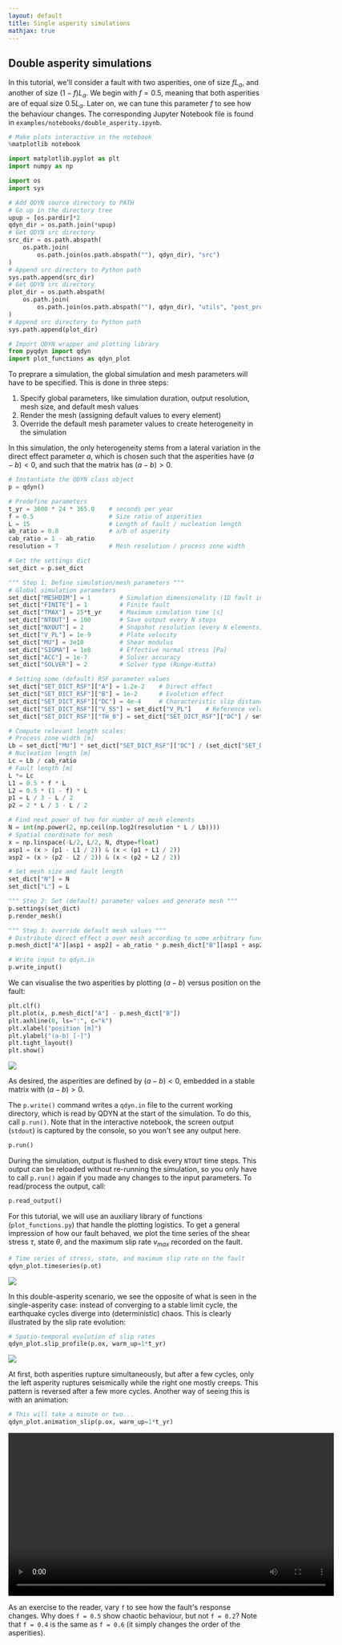 ```yaml
---
layout: default
title: Single asperity simulations
mathjax: true
---
```


## Double asperity simulations

In this tutorial, we'll consider a fault with two asperities, one of size $f L_a$, and another of size $(1-f)L_a$. We begin with $f = 0.5$, meaning that both asperities are of equal size $0.5 L_a$. Later on, we can tune this parameter $f$ to see how the behaviour changes. The corresponding Jupyter Notebook file is found in `examples/notebooks/double_asperity.ipynb`.

```Python
# Make plots interactive in the notebook
%matplotlib notebook

import matplotlib.pyplot as plt
import numpy as np

import os
import sys

# Add QDYN source directory to PATH
# Go up in the directory tree
upup = [os.pardir]*2
qdyn_dir = os.path.join(*upup)
# Get QDYN src directory
src_dir = os.path.abspath(
    os.path.join(
        os.path.join(os.path.abspath(""), qdyn_dir), "src")
)
# Append src directory to Python path
sys.path.append(src_dir)
# Get QDYN src directory
plot_dir = os.path.abspath(
    os.path.join(
        os.path.join(os.path.abspath(""), qdyn_dir), "utils", "post_processing")
)
# Append src directory to Python path
sys.path.append(plot_dir)

# Import QDYN wrapper and plotting library
from pyqdyn import qdyn
import plot_functions as qdyn_plot
```

To preprare a simulation, the global simulation and mesh parameters will have to be specified. This is done in three steps: 

1. Specify global parameters, like simulation duration, output resolution, mesh size, and default mesh values
2. Render the mesh (assigning default values to every element)
3. Override the default mesh parameter values to create heterogeneity in the simulation

In this simulation, the only heterogeneity stems from a lateral variation in the direct effect parameter $a$, which is chosen such that the asperities have $(a-b) < 0$, and such that the matrix has $(a - b) > 0$.

```Python
# Instantiate the QDYN class object
p = qdyn()

# Predefine parameters
t_yr = 3600 * 24 * 365.0    # seconds per year
f = 0.5                     # Size ratio of asperities
L = 15                      # Length of fault / nucleation length
ab_ratio = 0.8              # a/b of asperity
cab_ratio = 1 - ab_ratio
resolution = 7              # Mesh resolution / process zone width

# Get the settings dict
set_dict = p.set_dict

""" Step 1: Define simulation/mesh parameters """
# Global simulation parameters
set_dict["MESHDIM"] = 1        # Simulation dimensionality (1D fault in 2D medium)
set_dict["FINITE"] = 1         # Finite fault
set_dict["TMAX"] = 25*t_yr     # Maximum simulation time [s]
set_dict["NTOUT"] = 100        # Save output every N steps
set_dict["NXOUT"] = 2          # Snapshot resolution (every N elements)
set_dict["V_PL"] = 1e-9        # Plate velocity
set_dict["MU"] = 3e10          # Shear modulus
set_dict["SIGMA"] = 1e8        # Effective normal stress [Pa]
set_dict["ACC"] = 1e-7         # Solver accuracy
set_dict["SOLVER"] = 2         # Solver type (Runge-Kutta)

# Setting some (default) RSF parameter values
set_dict["SET_DICT_RSF"]["A"] = 1.2e-2    # Direct effect
set_dict["SET_DICT_RSF"]["B"] = 1e-2      # Evolution effect
set_dict["SET_DICT_RSF"]["DC"] = 4e-4     # Characteristic slip distance
set_dict["SET_DICT_RSF"]["V_SS"] = set_dict["V_PL"]    # Reference velocity [m/s]
set_dict["SET_DICT_RSF"]["TH_0"] = set_dict["SET_DICT_RSF"]["DC"] / set_dict["V_PL"]    # Initial state [s]

# Compute relevant length scales:
# Process zone width [m]
Lb = set_dict["MU"] * set_dict["SET_DICT_RSF"]["DC"] / (set_dict["SET_DICT_RSF"]["B"] * set_dict["SIGMA"])
# Nucleation length [m]
Lc = Lb / cab_ratio
# Fault length [m]
L *= Lc
L1 = 0.5 * f * L
L2 = 0.5 * (1 - f) * L
p1 = L / 3 - L / 2
p2 = 2 * L / 3 - L / 2

# Find next power of two for number of mesh elements
N = int(np.power(2, np.ceil(np.log2(resolution * L / Lb))))
# Spatial coordinate for mesh
x = np.linspace(-L/2, L/2, N, dtype=float)
asp1 = (x > (p1 - L1 / 2)) & (x < (p1 + L1 / 2))
asp2 = (x > (p2 - L2 / 2)) & (x < (p2 + L2 / 2))

# Set mesh size and fault length
set_dict["N"] = N
set_dict["L"] = L

""" Step 2: Set (default) parameter values and generate mesh """
p.settings(set_dict)
p.render_mesh()

""" Step 3: override default mesh values """
# Distribute direct effect a over mesh according to some arbitrary function
p.mesh_dict["A"][asp1 + asp2] = ab_ratio * p.mesh_dict["B"][asp1 + asp2]

# Write input to qdyn.in
p.write_input()
```

We can visualise the two asperities by plotting $(a-b)$ versus position on the fault:
```Python
plt.clf()
plt.plot(x, p.mesh_dict["A"] - p.mesh_dict["B"])
plt.axhline(0, ls=":", c="k")
plt.xlabel("position [m]")
plt.ylabel("(a-b) [-]")
plt.tight_layout()
plt.show()
```

![](img/tutorials/double_asperity/asperities_a-b.png)

As desired, the asperities are defined by $(a-b) < 0$, embedded in a stable matrix with $(a-b) > 0$.

The `p.write()` command writes a `qdyn.in` file to the current working directory, which is read by QDYN at the start of the simulation. To do this, call `p.run()`. Note that in the interactive notebook, the screen output (`stdout`) is captured by the console, so you won't see any output here.

```Python
p.run()
```
During the simulation, output is flushed to disk every `NTOUT` time steps. This output can be reloaded without re-running the simulation, so you only have to call `p.run()` again if you made any changes to the input parameters. To read/process the output, call:
```Python
p.read_output()
```

For this tutorial, we will use an auxiliary library of functions (`plot_functions.py`) that handle the plotting logistics. To get a general impression of how our fault behaved, we plot the time series of the shear stress $\tau$, state $\theta$, and the maximum slip rate $v_{max}$ recorded on the fault.

```python
# Time series of stress, state, and maximum slip rate on the fault
qdyn_plot.timeseries(p.ot)
```

![](img/tutorials/double_asperity/timeseries.png)

In this double-asperity scenario, we see the opposite of what is seen in the single-asperity case: instead of converging to a stable limit cycle, the earthquake cycles diverge into (deterministic) chaos. This is clearly illustrated by the slip rate evolution:

```python
# Spatio-temporal evolution of slip rates
qdyn_plot.slip_profile(p.ox, warm_up=1*t_yr)
```

![](img/tutorials/double_asperity/slip_map.png)

At first, both asperities rupture simultaneously, but after a few cycles, only the left asperity ruptures seismically while the right one mostly creeps. This pattern is reversed after a few more cycles. Another way of seeing this is with an animation:

```python
# This will take a minute or two...
qdyn_plot.animation_slip(p.ox, warm_up=1*t_yr)
```
<video width="650" autoplay loop>
    <source src="img/tutorials/double_asperity/slip_profile.mp4" type="video/mp4">
</video>

As an exercise to the reader, vary `f` to see how the fault's response changes. Why does `f = 0.5` show chaotic behaviour, but not `f = 0.2`? Note that `f = 0.4` is the same as `f = 0.6` (it simply changes the order of the asperities).